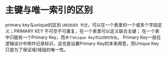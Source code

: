 # 主键与唯一索引的区别

primary key与unique的区别
`UNIQUED 可空`，可以在一个表里的一个或多个字段定义；PRIMARY KEY 不可空不可重复，在一个表里可以定义联合主键；
在一个表中只能有一个Primary Key，而`多个Unique Key可以同时存在`。 
Primary Key一般在逻辑设计中用作记录标识，这也是设置Primary Key的本来用意，而Unique Key只是为了保证域/域组的唯一性。